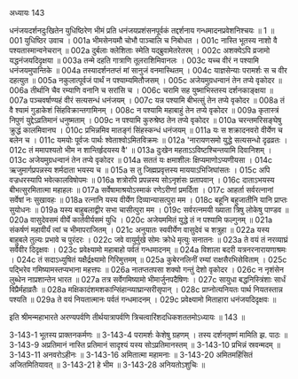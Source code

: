 अध्यायः 143

धनंजयदर्शनदुःखितेन युधिष्ठिरेण भीमं प्रति धनंजयप्रशंसनपूर्वकं तद्दर्शनाय गन्धमादनप्रवेशनिश्चयः ॥ 1 ॥
001 युधिष्ठिर उवाच ।
001a भीमसेनयमौ चोभौ पाञ्चालि च निबोधत ।
001c नास्ति भूतस्य नाशो वै पश्यतास्मान्वनेचरान् ॥
002a दुर्बलाः क्लेशिताः स्मेति यद्ब्रुवामेतरेतरम् ।
002c अशक्येऽपि व्रजामो यद्धनंजयदिदृक्षया ॥
003a तन्मे दहति गात्राणि तूलराशिमिवानलः ।
003c यच्च वीरं न पश्यामि धनंजयमुपान्तिके ॥
004a तस्यादर्शनतप्तं मां सानुजं वनमास्थितम् ।
004c याज्ञसेन्याः परामर्शः स च वीर दहत्युत ॥
005a नकुलात्पूर्वजं पार्थं न पश्याम्यमितौजसम् ।
005c अजेयमुग्रधन्वानं तेन तप्ये वृकोदर ॥
006a तीर्थानि चैव रम्याणि वनानि च सरांसि च ।
006c चरामि सह युष्माभिस्तस्य दर्शनकाङ्क्षया ॥
007a पञ्चवर्षाण्यहं वीरं सत्यसन्धं धनंजयम् ।
007c यन्न पश्यामि बीभत्सुं तेन तप्ये वृकोदर ॥
008a तं वै श्यामं गुडाकेशं सिंहविक्रान्तगामिनम् ।
008c न पश्यामि महाबाहुं तेन तप्ये वृकोदर ॥
009a कृतास्त्रं निपुणं युद्देऽव्रतिमानं धनुष्मताम् ।
009c न पश्यामि कुरुश्रेष्ठ तेन तप्ये वृकोदर ॥
010a चरन्तमरिसङ्घेषु क्रुद्धं कालमिवानघ ।
010c  प्रभिन्नमिव मातङ्गं सिंहस्कन्धं धनंजयम् ॥
011a यः स शक्रादनवरो वीर्येण च बलेन च ।
011c यमयोः पूर्वजः पार्थः श्वेताश्वोऽमितविक्रमः ॥
012a \'नारायणसमो युद्धे सत्यसन्धो दृढव्रतः ।
012c तं ममापश्यतो भीम न शान्तिर्हृदयस्य वै\' ॥
013a दुःखेन महताऽऽविष्टश्चिन्तयामि दिवानिशम् ।
013c अजेयमुग्रधन्वानं तेन तप्ये वृकोदर ॥
014a सततं यः क्षमाशीलः क्षिप्यमाणोऽप्यणीयसा ।
014c ऋजुमार्गप्रपन्नस्य शर्मदाता भयस्य च ॥
015a स तु जिह्मप्रवृत्तस्य माययाऽभिजिघांसतः ।
015c अपि वज्रधरस्यापि भवेत्कालविषोपमः ॥
016a शत्रोरपि प्रपन्नस्य सोऽनृशंसः प्रतापवान् ।
016c दाताऽभयस्य बीभत्सुरमितात्मा महाहलः ॥
017a सर्वेषामाश्रयोऽस्माकं रणेऽरीणां प्रमर्दिता ।
017c आहर्ता सर्वरत्नानां सर्वेषां नः सुखावहः ॥
018a रत्नानि यस्य वीर्येण दिव्यान्यासत्पुरा मम ।
018c बहूनि बहुजातीनि यानि प्राप्तः सुयोधनः ॥
019a यस्य बाहुबलाद्वीर सभा चासीत्पुरा मम ।
019c सर्वरत्नमयी ख्याता त्रिषु लोकेषु पाण्डव ॥
020a वासुदेवसमं वीर्ये कार्तवीर्यसमं युधि ।
020c अजेयममितं युद्धे तं न पश्यामि फल्गुनम् ॥
021a संकर्षणं महावीर्यं त्वां च भीमापराजितम् ।
021c अनुयातः स्ववीर्येण वासुदेवं च शत्रुहा ॥
022a यस्य बाहुबले तुल्यः प्रभावे च पुरंदरः ।
022c जवे वायुर्मुखे सोमः क्रोधे मृत्युः सनातनः ॥
023a ते वयं तं नरव्याघ्रं सर्वेवीर दिदृक्षवः ।
023c  प्रवेक्ष्यामो महाबाहो पर्वतं गन्धमादनम् ॥
024a विशाला बदरी यत्रनरनारायणाश्रमः ।
024c तं सदाऽध्युषितं यक्षैर्द्रक्ष्यामो गिरिमुत्तमम् ॥
025a कुबेरनलिनीं रम्यां राक्षसैरभिसेविताम् ।
025c पद्भिरेव गमिष्यामस्तप्यभाना महत्तपः ॥
026a नातप्ततपसा शक्यो गन्तुं देशो वृकोदर ।
026c न नृशंसेन लुब्धेन नाप्रशान्तेन भारत ॥
027a तत्र सर्वेगमिष्यामो भीमार्जुनपदैषिणः ।
027c सायुधा बद्धनिस्त्रिंशाः सार्धं विप्रैर्महाव्रतैः ॥
028a मक्षिकादंशमशकान्सिंहान्व्याघ्रान्सरीसृपान् ।
028c प्राप्नोत्यनियतः पार्थ नियतस्तान्न पश्यति ॥
029a ते वयं नियतात्मानः पर्वतं गन्धमादनम् ।
029c प्रवेक्ष्यामो मिताहारा धनंजयदिदृक्षवः ॥

इति श्रीमन्महाभारते अरण्यपर्वणि तीर्थयात्रापर्वणि त्रिचत्वारिंशदधिकशततमोऽध्यायः ॥ 143 ॥

3-143-1 भूतस्य प्राक्तनकर्मणः ॥ 3-143-4 परामर्शः केशेषु ग्रहणम् । तस्य दर्शनतृष्णं मामिति झ. पाठः ॥ 3-143-9 अप्रतिमानं नास्ति प्रतिमानं सादृश्यं यस्य सोऽप्रतिमानस्तम् ॥ 3-143-10 प्रभिन्नं स्रवन्मदम् ॥ 3-143-11 अनवरोऽहीनः ॥ 3-143-16 अमितात्मा महामनाः ॥ 3-143-20 अमितमहिंसितं अजितमितियावत् ॥ 3-143-21 हे भीम ॥ 3-143-28 अनियतोऽशुचिः ॥
